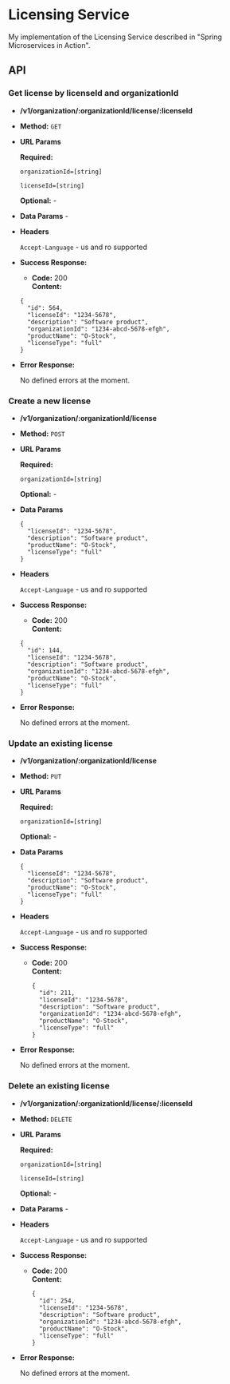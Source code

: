 # Licensing Service

My implementation of the Licensing Service described in "Spring Microservices in Action".

## API

### Get license by licenseId and organizationId

* **/v1/organization/:organizationId/license/:licenseId**

* **Method:** `GET`

* **URL Params**

   **Required:**

   `organizationId=[string]`

   `licenseId=[string]`

   **Optional:** - 

* **Data Params** - 

* **Headers**

  `Accept-Language` - us and ro supported

* **Success Response:**
    * **Code:** 200 <br />
      **Content:**
    ```
    {
      "id": 564,
      "licenseId": "1234-5678",
      "description": "Software product",
      "organizationId": "1234-abcd-5678-efgh",
      "productName": "O-Stock",
      "licenseType": "full"
    }
    ```

* **Error Response:**

    No defined errors at the moment.

### Create a new license

* **/v1/organization/:organizationId/license**

* **Method:** `POST`

* **URL Params**

  **Required:**

  `organizationId=[string]`

  **Optional:** -

* **Data Params** 
  ```
  {
    "licenseId": "1234-5678",
    "description": "Software product",
    "productName": "O-Stock",
    "licenseType": "full"
  }
  ```

* **Headers**

  `Accept-Language` - us and ro supported

* **Success Response:**
    * **Code:** 200 <br />
      **Content:**
    ```
    {
      "id": 144,
      "licenseId": "1234-5678",
      "description": "Software product",
      "organizationId": "1234-abcd-5678-efgh",
      "productName": "O-Stock",
      "licenseType": "full"
    }
    ```

* **Error Response:**

  No defined errors at the moment.

### Update an existing license

* **/v1/organization/:organizationId/license**

* **Method:** `PUT`

* **URL Params**

  **Required:**

  `organizationId=[string]`

  **Optional:** -

* **Data Params**
  ```
  {
    "licenseId": "1234-5678",
    "description": "Software product",
    "productName": "O-Stock",
    "licenseType": "full"
  }
  ```

* **Headers**

  `Accept-Language` - us and ro supported

* **Success Response:**
  * **Code:** 200 <br />
    **Content:**
    ```
    {
      "id": 211,
      "licenseId": "1234-5678",
      "description": "Software product",
      "organizationId": "1234-abcd-5678-efgh",
      "productName": "O-Stock",
      "licenseType": "full"
    }
    ```

* **Error Response:**

  No defined errors at the moment.

### Delete an existing license

* **/v1/organization/:organizationId/license/:licenseId**

* **Method:** `DELETE`

* **URL Params**

  **Required:**

  `organizationId=[string]`

  `licenseId=[string]`

  **Optional:** -

* **Data Params** -

* **Headers**

  `Accept-Language` - us and ro supported

* **Success Response:**
  * **Code:** 200 <br />
    **Content:**
    ```
    {
      "id": 254,
      "licenseId": "1234-5678",
      "description": "Software product",
      "organizationId": "1234-abcd-5678-efgh",
      "productName": "O-Stock",
      "licenseType": "full"
    }
    ```

* **Error Response:**

  No defined errors at the moment.


